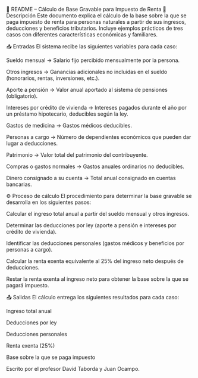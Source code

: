 📄 README – Cálculo de Base Gravable para Impuesto de Renta
📌 Descripción
Este documento explica el cálculo de la base sobre la que se paga impuesto de renta para personas naturales a partir de sus ingresos, deducciones y beneficios tributarios.
Incluye ejemplos prácticos de tres casos con diferentes características económicas y familiares.

📥 Entradas
El sistema recibe las siguientes variables para cada caso:

Sueldo mensual → Salario fijo percibido mensualmente por la persona.

Otros ingresos → Ganancias adicionales no incluidas en el sueldo (honorarios, rentas, inversiones, etc.).

Aporte a pensión → Valor anual aportado al sistema de pensiones (obligatorio).

Intereses por crédito de vivienda → Intereses pagados durante el año por un préstamo hipotecario, deducibles según la ley.

Gastos de medicina → Gastos médicos deducibles.

Personas a cargo → Número de dependientes económicos que pueden dar lugar a deducciones.

Patrimonio → Valor total del patrimonio del contribuyente.

Compras o gastos normales → Gastos anuales ordinarios no deducibles.

Dinero consignado a su cuenta → Total anual consignado en cuentas bancarias.

⚙️ Proceso de cálculo
El procedimiento para determinar la base gravable se desarrolla en los siguientes pasos:

Calcular el ingreso total anual a partir del sueldo mensual y otros ingresos.

Determinar las deducciones por ley (aporte a pensión e intereses por crédito de vivienda).

Identificar las deducciones personales (gastos médicos y beneficios por personas a cargo).

Calcular la renta exenta equivalente al 25% del ingreso neto después de deducciones.

Restar la renta exenta al ingreso neto para obtener la base sobre la que se pagará impuesto.

📤 Salidas
El cálculo entrega los siguientes resultados para cada caso:

Ingreso total anual

Deducciones por ley

Deducciones personales

Renta exenta (25%)

Base sobre la que se paga impuesto

Escrito por el profesor David Taborda y Juan Ocampo.
